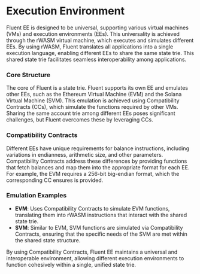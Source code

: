 # Execution Environment

Fluent EE is designed to be universal, supporting various virtual machines (VMs) and execution environments (EEs).
This universality is achieved through the rWASM virtual machine, which executes and simulates different EEs.
By using rWASM, Fluent translates all applications into a single execution language,
enabling different EEs to share the same state trie.
This shared state trie facilitates seamless interoperability among applications.

### Core Structure

The core of Fluent is a state trie.
Fluent supports its own EE and emulates other EEs,
such as the Ethereum Virtual Machine (EVM) and the Solana Virtual Machine
(SVM).
This emulation is achieved using Compatibility Contracts (CCs), which simulate the functions required by other VMs.
Sharing the same account trie among different EEs poses significant challenges,
but Fluent overcomes these by leveraging CCs.

### Compatibility Contracts

Different EEs have unique requirements for balance instructions,
including variations in endianness, arithmetic size, and other parameters.
Compatibility Contracts address these differences
by providing functions that fetch balances and map them into the appropriate format for each EE.
For example, the EVM requires a 256-bit big-endian format, which the corresponding CC ensures is provided.

### Emulation Examples

- **EVM**: Uses Compatibility Contracts to simulate EVM functions, translating them into rWASM instructions that interact with the shared state trie.
- **SVM**: Similar to EVM, SVM functions are simulated via Compatibility Contracts, ensuring that the specific needs of the SVM are met within the shared state structure.

By using Compatibility Contracts, Fluent EE maintains a universal and interoperable environment, allowing different execution environments to function cohesively within a single, unified state trie.